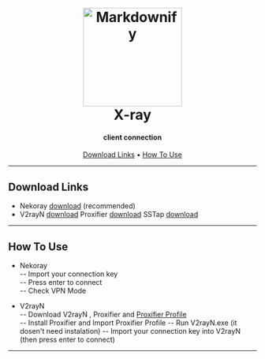 
<h1 align="center">
  <br>
  <a href="https://github.com/ArashAlizadeh1994"><img src="https://avatars.githubusercontent.com/u/83308425?v=4" alt="Markdownify" width="200"></a>
  <br>
  X-ray
  <br>
</h1>

<h4 align="center"> client connection <a href="http://" target="_blank"></a></h4>



<p align="center">
  <a href="#download-links">Download Links</a> •
  <a href="#how-to-use">How To Use</a> 

</p>


---
## Download Links

* Nekoray [download](https://github.com/MatsuriDayo/nekoray/releases) (recommended)
* V2rayN  [download](https://github.com/2dust/v2rayN/releases) Proxifier [download](https://www.proxifier.com/) SSTap   [download](https://sstap-beta.updatestar.com/en)


---
## How To Use

- Nekoray </br>
-- Import your connection key </br>
-- Press enter to connect </br>
-- Check VPN Mode

- V2rayN </br>
-- Download V2rayN , Proxifier and [Proxifier Profile](https://github.com/ArashAlizadeh1994/X-ray/tree/main/Proxifier%20profile) </br>
-- Install Proxifier and Import Proxifier Profile 
-- Run V2rayN.exe (it dosen't need instalation)
-- Import your connection key into V2rayN (then press enter to connect)

---


